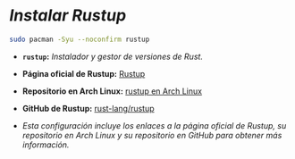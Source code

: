 <!-- Autor: Daniel Benjamin Perez Morales -->
<!-- GitHub: https://github.com/DanielBenjaminPerezMoralesDev13 -->
<!-- Gitlab: https://gitlab.com/DanielBenjaminPerezMoralesDev13 -->
<!-- Correo electrónico: danielperezdev@proton.me -->

# ***Instalar Rustup***

```bash
sudo pacman -Syu --noconfirm rustup
```

- **`rustup`:** *Instalador y gestor de versiones de Rust.*
- **Página oficial de Rustup:** [Rustup](https://rustup.rs/ "https://rustup.rs/")
- **Repositorio en Arch Linux:** [rustup en Arch Linux](https://archlinux.org/packages/extra/x86_64/rustup/ "https://archlinux.org/packages/extra/x86_64/rustup/")
- **GitHub de Rustup:** [rust-lang/rustup](https://github.com/rust-lang/rustup "https://github.com/rust-lang/rustup")

- *Esta configuración incluye los enlaces a la página oficial de Rustup, su repositorio en Arch Linux y su repositorio en GitHub para obtener más información.*
